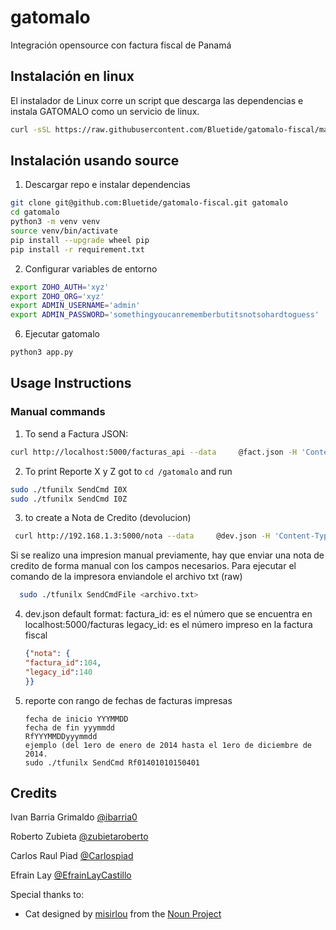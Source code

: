 # gatomalo
Integración opensource con factura fiscal de Panamá

## Instalación en linux
El instalador de Linux corre un script que descarga las dependencias e instala GATOMALO como un servicio de linux.
```bash
curl -sSL https://raw.githubusercontent.com/Bluetide/gatomalo-fiscal/master/setup.sh | bash
```

## Instalación usando source

1. Descargar repo e instalar dependencias
  ```bash
  git clone git@github.com:Bluetide/gatomalo-fiscal.git gatomalo
  cd gatomalo
  python3 -m venv venv
  source venv/bin/activate
  pip install --upgrade wheel pip
  pip install -r requirement.txt
  ```

2. Configurar variables de entorno
  ```bash
  export ZOHO_AUTH='xyz'
  export ZOHO_ORG='xyz'
  export ADMIN_USERNAME='admin'
  export ADMIN_PASSWORD='somethingyoucanrememberbutitsnotsohardtoguess'
  ```

6. Ejecutar gatomalo
  ```bash
  python3 app.py
  ```



## Usage Instructions
### Manual commands

1. To send a Factura JSON:
  ```bash
  curl http://localhost:5000/facturas_api --data     @fact.json -H 'Content-Type: application/json'
  ```

2. To print Reporte X y Z
  got to `cd /gatomalo` and run
  ```bash
  sudo ./tfunilx SendCmd I0X
  sudo ./tfunilx SendCmd I0Z
  ```

3. to create a Nota de Credito (devolucion)
  ```bash
   curl http://192.168.1.3:5000/nota --data     @dev.json -H 'Content-Type: application/json'
  ```
  Si se realizo una impresion manual previamente, hay que enviar una nota de credito de forma manual con los campos necesarios.
  Para ejecutar el comando de la impresora enviandole el archivo txt (raw)
  ```bash
    sudo ./tfunilx SendCmdFile <archivo.txt>
  ```

4. dev.json default format:
    factura_id: es el número que se encuentra en localhost:5000/facturas
    legacy_id: es el número impreso en la factura fiscal
    ```json
    {"nota": {
    "factura_id":104,
    "legacy_id":140
    }}
    ```

5. reporte con rango de fechas de facturas impresas
    ```
    fecha de inicio YYYMMDD
    fecha de fin yyymmdd
    RfYYYMMDDyyymmdd
    ejemplo (del 1ero de enero de 2014 hasta el 1ero de diciembre de 2014.
    sudo ./tfunilx SendCmd Rf01401010150401
    ```

## Credits
Ivan Barria Grimaldo [@ibarria0](https://github.com/ibarria0)

Roberto Zubieta [@zubietaroberto](https://github.com/zubietaroberto)

Carlos Raul Piad [@Carlospiad](https://github.com/Carlospiad)

Efrain Lay [@EfrainLayCastillo](https://github.com/EfrainLayCastillo)

Special thanks to:
- Cat designed by <a href="http://www.thenounproject.com/misirlou">misirlou</a> from the <a href="http://www.thenounproject.com">Noun Project</a>
